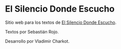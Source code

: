 # El Silencio Donde Escucho

Sitio web para los textos de [El Silencio Donde Escucho](https://elsilenciodondeescucho.com/).

Textos por Sebastián Rojo.

Desarrollo por Vladimir Charkot.

